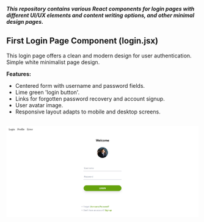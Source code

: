 ***This repository contains various React components for login pages with different UI/UX elements and content writing options, and other minimal design pages.***

## First Login Page Component (login.jsx)
This login page offers a clean and modern design for user authentication. Simple white minimalist page design.

**Features:**
- Centered form with username and password fields.
- Lime green 'login button'.
- Links for forgotten password recovery and account signup.
- User avatar image.
- Responsive layout adapts to mobile and desktop screens.

## 
![Login Page](/my-login-page/src/assets/FirstLoginPage.png)
##
